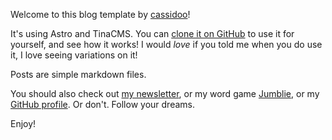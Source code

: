 Welcome to this blog template by [cassidoo](https://cassidoo.co)!

It's using Astro and TinaCMS. You can [clone it on GitHub](https://github.com/cassidoo/blahg) to use it for yourself, and see how it works! I would _love_ if you told me when you do use it, I love seeing variations on it!

Posts are simple markdown files.

You should also check out [my newsletter](https://cassidoo.co/newsletter), or my word game [Jumblie](https://jumblie.com/?utm_campaign=blahgtmp&utm_source=github), or my [GitHub profile](https://github.com/cassidoo). Or don't. Follow your dreams.

Enjoy!
